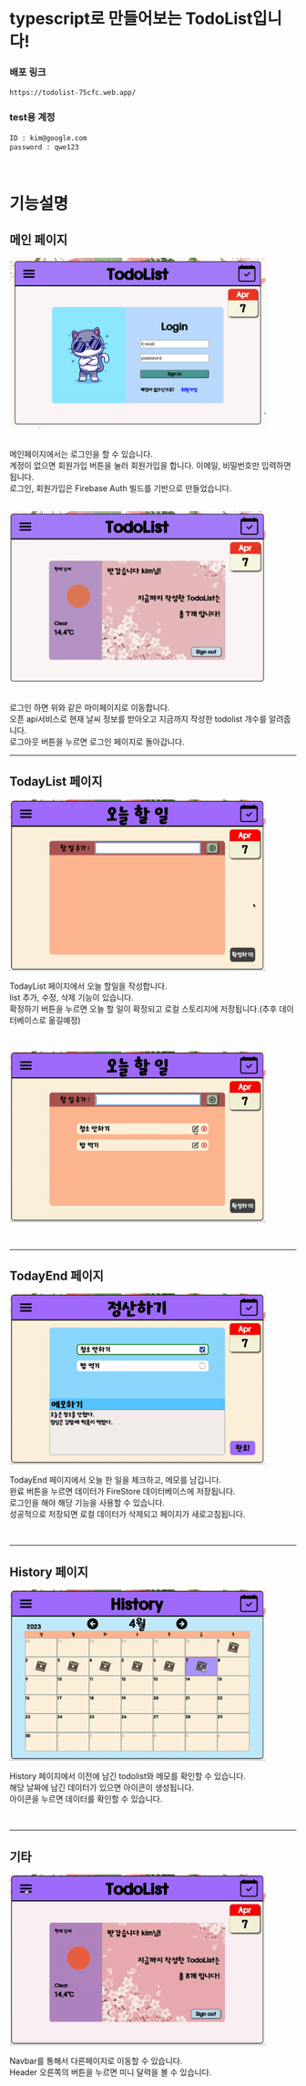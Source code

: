 # typescript로 만들어보는 TodoList입니다!

### 배포 링크

    https://todolist-75cfc.web.app/

### test용 계정

    ID : kim@google.com
    password : qwe123

<br/>

# 기능설명

## 메인 페이지

<img src="./readmeImg/main_signin.png" width="450px" height="300px"  alt="signin_page"></img>

<br/>
메인페이지에서는 로그인을 할 수 있습니다.<br/>
계정이 없으면 회원가입 버튼을 눌러 회원가입을 합니다. 이메일, 비밀번호만 입력하면 됩니다.<br/>
로그인, 회원가입은 Firebase Auth 빌드를 기반으로 만들었습니다. <br/>

<br/>

<img src="./readmeImg/mypage.png" width="450px" height="300px"  alt="mypage"></img>

<br/>
로그인 하면 위와 같은 마이페이지로 이동합니다.<br/>
오픈 api서비스로 현재 날씨 정보를 받아오고 지금까지 작성한 todolist 개수를 알려줍니다.<br/>
로그아웃 버튼을 누르면 로그인 페이지로 돌아갑니다.

---

## TodayList 페이지

<img src="./readmeImg/todaylist.gif" width="450px" height="300px"  alt="todaylist"></img>

TodayList 페이지에서 오늘 할일을 작성합니다.<br/>
list 추가, 수정, 삭제 기능이 있습니다.<br/>
확정하기 버튼을 누르면 오늘 할 일이 확정되고 로컬 스토리지에 저장됩니다.(추후 데이터베이스로 옮길예정)

<br/>

<img src="./readmeImg/todaylist_to.gif" width="450px" height="300px"  alt="todaylist2"></img>

<br/>

---

## TodayEnd 페이지

<img src="./readmeImg/todayend.gif" width="450px" height="300px"  alt="todayend"></img>

TodayEnd 페이지에서 오늘 한 일을 체크하고, 메모를 남깁니다.<br/>
완료 버튼을 누르면 데이터가 FireStore 데이터베이스에 저장됩니다.<br/>
로그인을 해야 해당 기능을 사용할 수 있습니다. <br/>
성공적으로 저장되면 로컬 데이터가 삭제되고 페이지가 새로고침됩니다.

<br/>

---

## History 페이지

<img src="./readmeImg/history.gif" width="450px" height="300px"  alt="history"></img>

History 페이지에서 이전에 남긴 todolist와 메모를 확인할 수 있습니다.<br/>
해당 날짜에 남긴 데이터가 있으면 아이콘이 생성됩니다.<br/>
아이콘을 누르면 데이터를 확인할 수 있습니다.

<br/>

---

## 기타

<img src="./readmeImg/nav_and_header.gif" width="450px" height="300px"  alt="nav_and_header"></img>

Navbar를 통해서 다른페이지로 이동할 수 있습니다.<br/>
Header 오른쪽의 버튼을 누르면 미니 달력을 볼 수 있습니다.<br/>

<br/>
